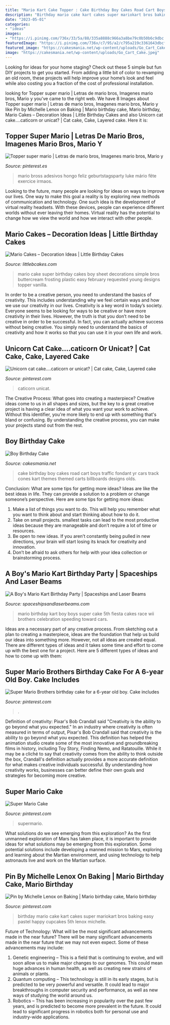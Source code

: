 ```yaml
---
title: "Mario Kart Cake Topper : Cake Birthday Boy Cakes Road Cart Boys Traffic Fondant Yr Cars Track Cones Kart Themes Themed Carts Billboards Designs Olds"
description: "Birthday mario cake kart cakes super mariokart bros baking easy pastel happy cupcakes 5th lenox michelle"
date: "2023-05-01"
categories:
- "ideas"
images:
- "https://i.pinimg.com/736x/33/5a/88/335a8888c966a3a8be79c0b50b6c9dbc.jpg"
featuredImage: "https://i.pinimg.com/736x/c7/95/a2/c795a219c3361643dbcf249700a86695.jpg"
featured_image: "https://cakesmania.net/wp-content/uploads/Go_Cart_Cake.jpeg"
image: "https://cakesmania.net/wp-content/uploads/Go_Cart_Cake.jpeg"
---
```



Looking for ideas for your home staging? Check out these 5 simple but fun DIY projects to get you started. From adding a little bit of color to revamping an old room, these projects will help improve your home’s look and feel while also costing you a fraction of the cost of professional installation.

	

		
looking for Topper super mario | Letras de mario bros, Imagenes mario bros, Mario y you've came to the right web. We have 8 Images about Topper super mario | Letras de mario bros, Imagenes mario bros, Mario y like Pin by Michelle Lenox on Baking | Mario birthday cake, Mario birthday, Mario Cakes – Decoration Ideas | Little Birthday Cakes and also Unicorn cat cake....caticorn or unicat? | Cat cake, Cake, Layered cake. Here it is:
		
    
## Topper Super Mario | Letras De Mario Bros, Imagenes Mario Bros, Mario Y

<img loading=lazy src="https://i.pinimg.com/736x/ce/b3/13/ceb3131b09e41547eeaf900f62233686.jpg" onerror="this.onerror=null;this.src='https://tse2.mm.bing.net/th?id=OIP.Wx_kzvbVr2sx3yD32Ja95gHaKe&amp;pid=15.1';" alt="Topper super mario | Letras de mario bros, Imagenes mario bros, Mario y">

_Source: pinterest.es_

>mario bross adesivos hongo feliz geburtstagsparty luke mário fête exercice irmaos. 

	

Looking to the future, many people are looking for ideas on ways to improve our lives. One way to make this goal a reality is by exploring new methods of communication and technology. One such idea is the development of virtual reality headsets. With these devices, people can experience different worlds without ever leaving their homes. Virtual reality has the potential to change how we view the world and how we interact with other people.

    
## Mario Cakes – Decoration Ideas | Little Birthday Cakes

<img loading=lazy src="http://www.littlebcakes.com/wp-content/uploads/2013/08/Mario-Cake-Pictures.jpg" onerror="this.onerror=null;this.src='https://tse3.mm.bing.net/th?id=OIP.D54Z42WPEeFqK97e-ORt-QHaFj&amp;pid=15.1';" alt="Mario Cakes – Decoration Ideas | Little Birthday Cakes">

_Source: littlebcakes.com_

>mario cake super birthday cakes boy sheet decorations simple bros buttercream frosting plastic easy february requested young designs topper vanilla. 

	

In order to be a creative person, you need to understand the basics of creativity. This includes understanding why we feel certain ways and how we use our creativity in our lives.
Creativity is a key word in today’s society. Everyone seems to be looking for ways to be creative or have more creativity in their lives. However, the truth is that you don’t need to be creative in order to be successful. In fact, you can actually achieve success without being creative. You simply need to understand the basics of creativity and how it works so that you can use it in your own life and work.

    
## Unicorn Cat Cake....caticorn Or Unicat? | Cat Cake, Cake, Layered Cake

<img loading=lazy src="https://i.pinimg.com/736x/c7/95/a2/c795a219c3361643dbcf249700a86695.jpg" onerror="this.onerror=null;this.src='https://tse2.mm.bing.net/th?id=OIP.WsIuIV1oeMshI-jsvV1oUQHaJ3&amp;pid=15.1';" alt="Unicorn cat cake....caticorn or unicat? | Cat cake, Cake, Layered cake">

_Source: pinterest.com_

>caticorn unicat. 

	

The Creative Process: What goes into creating a masterpiece?
Creative ideas come to us in all shapes and sizes, but the key to a great creative project is having a clear idea of what you want your work to achieve. Without this identifier, you're more likely to end up with something that's bland or confusing. By understanding the creative process, you can make your projects stand out from the rest.

    
## Boy Birthday Cake

<img loading=lazy src="https://cakesmania.net/wp-content/uploads/Go_Cart_Cake.jpeg" onerror="this.onerror=null;this.src='https://tse2.mm.bing.net/th?id=OIP.GdLUd2DclDj24ocWXoB-4gHaJ4&amp;pid=15.1';" alt="Boy Birthday Cake">

_Source: cakesmania.net_

>cake birthday boy cakes road cart boys traffic fondant yr cars track cones kart themes themed carts billboards designs olds. 

	

Conclusion: What are some tips for getting more ideas?
Ideas are like the best ideas in life. They can provide a solution to a problem or change someone’s perspective. Here are some tips for getting more ideas:
1. Make a list of things you want to do. This will help you remember what you want to think about and start thinking about how to do it.
2. Take on small projects. smallest tasks can lead to the most productive ideas because they are manageable and don’t require a lot of time or resources.
3. Be open to new ideas. If you aren’t constantly being pulled in new directions, your brain will start losing its knack for creativity and innovation.
4. Don’t be afraid to ask others for help with your idea collection or brainstorming process.

    
## A Boy&#039;s Mario Kart Birthday Party | Spaceships And Laser Beams

<img loading=lazy src="https://spaceshipsandlaserbeams.com/wp-content/uploads/2015/09/boys-mario-kart-birthday-party-ideas.jpg" onerror="this.onerror=null;this.src='https://tse2.mm.bing.net/th?id=OIP.LYsGSJ-gRnY-gSD1yrcnkAHaLH&amp;pid=15.1';" alt="A Boy&#039;s Mario Kart Birthday Party | Spaceships and Laser Beams">

_Source: spaceshipsandlaserbeams.com_

>mario birthday kart boy boys super cake 5th fiesta cakes race wii brothers celebration speeding toward cars. 

	

Ideas are a necessary part of any creative process. From sketching out a plan to creating a masterpiece, ideas are the foundation that help us build our ideas into something more. However, not all ideas are created equal. There are different types of ideas and it takes some time and effort to come up with the best one for a project. Here are 5 different types of ideas and how to come up with them: 

    
## Super Mario Brothers Birthday Cake For A 6-year Old Boy. Cake Includes

<img loading=lazy src="https://i.pinimg.com/736x/92/f0/4e/92f04ec6ac7197615621912e0182c45a.jpg" onerror="this.onerror=null;this.src='https://tse4.mm.bing.net/th?id=OIP.f0ZtLSljw5-9q_NT_bx_pAHaKs&amp;pid=15.1';" alt="Super Mario Brothers birthday cake for a 6-year old boy. Cake includes">

_Source: pinterest.com_

>. 

	

Definition of creativity: Pixar's Bob Crandall said "Creativity is the ability to go beyond what you expected."
In an industry where creativity is often measured in terms of output, Pixar's Bob Crandall said that creativity is the ability to go beyond what you expected. This definition has helped the animation studio create some of the most innovative and groundbreaking films in history, including Toy Story, Finding Nemo, and Ratatouille.
While it may be a cliché to say that creativity comes from the ability to think outside the box, Crandall's definition actually provides a more accurate definition for what makes creative individuals successful. By understanding how creativity works, businesses can better define their own goals and strategies for becoming more creative.

    
## Super Mario Cake

<img loading=lazy src="https://i.pinimg.com/736x/33/5a/88/335a8888c966a3a8be79c0b50b6c9dbc.jpg" onerror="this.onerror=null;this.src='https://tse3.mm.bing.net/th?id=OIP.QQYUlZVdg-H1laF4ZQeYuAHaJ3&amp;pid=15.1';" alt="Super Mario Cake">

_Source: pinterest.com_

>supermario. 

	

What solutions do we see emerging from this exploration?
As the first unmanned exploration of Mars has taken place, it is important to provide ideas for what solutions may be emerging from this exploration. Some potential solutions include developing a manned mission to Mars, exploring and learning about the Martian environment, and using technology to help astronauts live and work on the Martian surface.

    
## Pin By Michelle Lenox On Baking | Mario Birthday Cake, Mario Birthday

<img loading=lazy src="https://i.pinimg.com/736x/c9/c0/20/c9c020bc90cce5a1eee4d07a275e2396--th-birthday-birthday-party-ideas.jpg" onerror="this.onerror=null;this.src='https://tse3.mm.bing.net/th?id=OIP.5s9-yJSfzYConSc7kCLZRwHaJ3&amp;pid=15.1';" alt="Pin by Michelle Lenox on Baking | Mario birthday cake, Mario birthday">

_Source: pinterest.com_

>birthday mario cake kart cakes super mariokart bros baking easy pastel happy cupcakes 5th lenox michelle. 

	

Future of Technology: What will be the most significant advancements made in the near future?
There will be many significant advancements made in the near future that we may not even expect. Some of these advancements may include: 
1. Genetic engineering – This is a field that is continuing to evolve, and will soon allow us to make major changes to our genomes. This could mean huge advances in human health, as well as creating new strains of animals or plants. 
2. Quantum computing – This technology is still in its early stages, but is predicted to be very powerful and versatile. It could lead to major breakthroughs in computer security and performance, as well as new ways of studying the world around us. 
3. Robotics – This has been increasing in popularity over the past few years, and is predicted to become more prevalent in the future. It could lead to significant progress in robotics both for personal use and industry-wide applications. 

